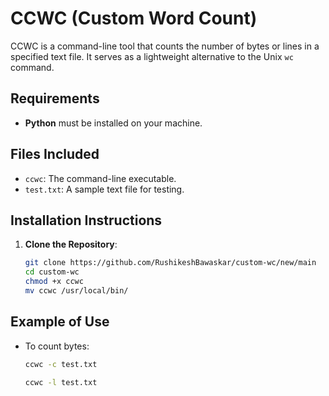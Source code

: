 # CCWC (Custom Word Count)

CCWC is a command-line tool that counts the number of bytes or lines in a specified text file. It serves as a lightweight alternative to the Unix `wc` command.

## Requirements
- **Python** must be installed on your machine.

## Files Included
- `ccwc`: The command-line executable.
- `test.txt`: A sample text file for testing.

## Installation Instructions

1. **Clone the Repository**:
   ```bash
   git clone https://github.com/RushikeshBawaskar/custom-wc/new/main
   cd custom-wc
   chmod +x ccwc
   mv ccwc /usr/local/bin/

## Example of Use

- To count bytes:  
  ```bash
  ccwc -c test.txt
  
  ccwc -l test.txt


